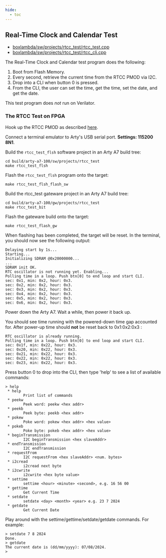 ```yaml
---
hide:
  - toc
---
```


## Real-Time Clock and Calendar Test

- [boxlambda/sw/projects/rtcc_test/rtcc_test.cpp](https://github.com/epsilon537/boxlambda/blob/master/sw/projects/rtcc_test/rtcc_test.cpp)
- [boxlambda/sw/projects/rtcc_test/rtcc_cli.cpp](https://github.com/epsilon537/boxlambda/blob/master/sw/projects/rtcc_test/rtcc_cli.cpp)

The Real-Time Clock and Calendar test program does the following:

1. Boot from Flash Memory.
2. Every second, retrieve the current time from the RTCC PMOD via I2C.
3. Drop into a CLI when button 0 is pressed.
4. From the CLI, the user can set the time, get the time, set the date, and get the date.

This test program does *not* run on Verilator.

### The RTCC Test on FPGA

Hook up the RTCC PMOD as described [here](pmods.md#rtcc-pmod).

Connect a terminal emulator to Arty's USB serial port. **Settings: 115200 8N1**.

Build the `rtcc_test_flsh` software project in an Arty A7 build tree:
```
cd build/arty-a7-100/sw/projects/rtcc_test
make rtcc_test_flsh
```
Flash the `rtcc_test_flsh` program onto the target:
```
make rtcc_test_flsh_flash_sw
```
Build the rtcc_test gateware project in an Arty A7 build tree:
```
cd build/arty-a7-100/gw/projects/rtcc_test
make rtcc_test_bit
```
Flash the gateware build onto the target:
```
make rtcc_test_flash_gw
```
When flashing has been completed, the target will be reset. In the terminal, you should now see the following output:

```
Delaying start by 1s...
Starting...
Initializing SDRAM @0x20000000...
...
SDRAM init OK.
RTC oscillator is not running yet. Enabling...
Polling time in a loop. Push btn[0] to end loop and start CLI.
sec: 0x1, min: 0x2, hour: 0x3.
sec: 0x2, min: 0x2, hour: 0x3.
sec: 0x3, min: 0x2, hour: 0x3.
sec: 0x4, min: 0x2, hour: 0x3.
sec: 0x5, min: 0x2, hour: 0x3.
sec: 0x6, min: 0x2, hour: 0x3.

```

Power down the Arty A7. Wait a while, then power it back up.

You should see time running with the powered-down time gap accounted for. After power-up time should **not** be reset back to 0x1:0x2:0x3 :

```
RTC oscillator is already running.
Polling time in a loop. Push btn[0] to end loop and start CLI.
sec: 0x1f, min: 0x22, hour: 0x3.
sec: 0x20, min: 0x22, hour: 0x3.
sec: 0x21, min: 0x22, hour: 0x3.
sec: 0x22, min: 0x22, hour: 0x3.
sec: 0x23, min: 0x22, hour: 0x3.
```

Press button 0 to drop into the CLI, then type 'help' to see a list of available commands:

```
> help
 * help
        Print list of commands
 * peekw
        Peek word: peekw <hex addr>
 * peekb
        Peek byte: peekb <hex addr>
 * pokew
        Poke word: pokew <hex addr> <hex value>
 * pokeb
        Poke byte: pokeb <hex addr> <hex value>
 * beginTransmission
        I2C beginTransmission <hex slaveAddr>
 * endTransmission
        I2C endTransmission
 * requestFrom
        I2C requestFrom <hex slaveAddr> <num. bytes>
 * i2cread
        i2cread next byte
 * i2cwrite
        i2cwrite <hex byte value>
 * settime
        settime <hour> <minute> <second>, e.g. 16 56 00
 * gettime
        Get Current Time
 * setdate
        setdate <day> <month> <year> e.g. 23 7 2024
 * getdate
        Get Current Date
```

Play around with the settime/gettime/setdate/getdate commands. For example:

```
> setdate 7 8 2024
Done.
> getdate
The current date is (dd/mm/yyyy): 07/08/2024.
>
```

